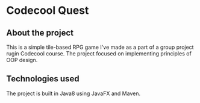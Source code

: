 # Codecool Quest

## About the project

This is a simple tile-based RPG game I've made as a part of a group project rugin Codecool course. The project focused on implementing principles of OOP design.

## Technologies used

The project is built in Java8 using JavaFX and Maven. 
